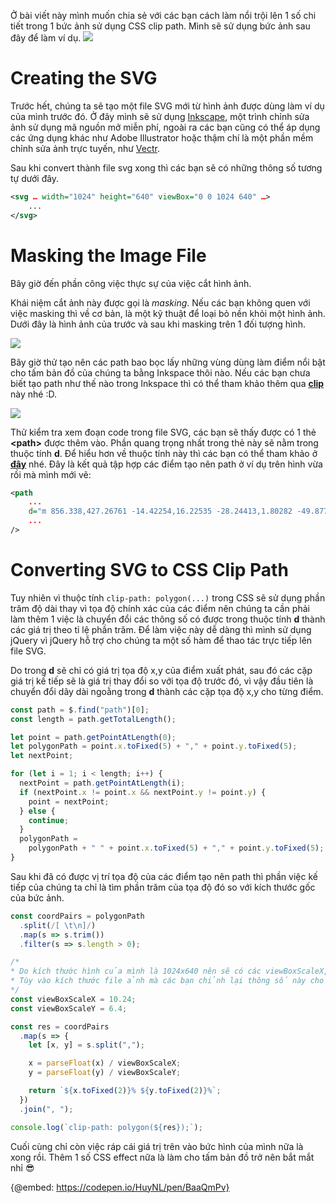 Ở bài viết này mình muốn chia sẻ với các bạn cách làm nổi trội lên 1 số chi tiết trong 1 bức ảnh sử dụng CSS clip path. Mình sẽ sử dụng bức ảnh sau đây để làm ví dụ. 
![](https://images.viblo.asia/42e2790d-c358-4a7c-8d4e-1d140a0fb3b2.jpg)
# Creating the SVG
Trước hết, chúng ta sẽ tạo một file SVG mới từ hình ảnh được dùng làm ví dụ của mình trước đó. Ở đây mình sẽ sử dụng [Inkscape](https://inkscape.org/), một trình chỉnh sửa ảnh sử dụng mã nguồn mở miễn phí, ngoài ra các bạn cũng có thể áp dụng các ứng dụng khác như Adobe Illustrator hoặc thậm chí là một phần mềm chỉnh sửa ảnh trực tuyến, như [Vectr](https://vectr.com/).

Sau khi convert thành file svg xong thì các bạn sẽ có những thông số tương tự dưới đây.

```map.svg
<svg … width="1024" height="640" viewBox="0 0 1024 640" …>
	...
</svg>
```

# Masking the Image File

Bây giờ đến phần công việc thực sự của việc cắt hình ảnh.

Khái niệm cắt ảnh này được gọi là *masking*. Nếu các bạn không quen với việc masking thì về cơ bản, là một kỹ thuật để loại bỏ nền khỏi một hình ảnh. Dưới đây là hình ảnh của trước và sau khi masking trên 1 đối tượng hình.

![](https://images.viblo.asia/ba863958-9f55-4526-b0f7-b49a5c5a72ff.jpg)

Bây giờ thử tạo nên các path bao bọc lấy những vùng dùng làm điểm nổi bật cho tấm bản đồ của chúng ta bằng Inkspace thôi nào. Nếu các bạn chưa biết tạo path như thế nào trong Inkspace thì có thể tham khảo thêm qua [**clip**](https://www.youtube.com/watch?v=3rPKPb_idAg) này nhé :D.

![](https://images.viblo.asia/730626ff-3353-4b9d-b16f-0f2d85e4fe37.png)

Thử kiểm tra xem đoạn code trong file SVG, các bạn sẽ thấy được có 1 thẻ **\<path>** được thêm vào. Phần quang trọng nhất trong thẻ này sẽ nằm trong thuộc tính **d**. Để hiểu hơn về thuộc tính này thì các bạn có thể tham khảo ở [**đây**](https://developer.mozilla.org/en-US/docs/Web/SVG/Attribute/d) nhé. Đây là kết quả tập hợp các điểm tạo nên path ở ví dụ trên hình vừa rồi mà mình mới vẽ:

```svg
<path
    ...
    d="m 856.338,427.26761 -14.42254,16.22535 -28.24413,1.80282 -49.87793,19.83099 -11.41784,-5.40845 -69.10798,22.23474 -7.8122,39.06103 46.87323,50.47887 75.71831,-22.83568 41.46479,40.26291 41.46479,13.8216 64.9014,-33.05165 -2.40375,-39.06103 -20.43193,-38.46009 -39.06103,-24.6385 -1.20188,-30.64788 z"
    ...
/>
```

# Converting SVG to CSS Clip Path

Tuy nhiên vì thuộc tính `clip-path: polygon(...)` trong CSS sẽ sử dụng phần trăm độ dài thay vì tọa độ chính xác của các điểm nên chúng ta cần phải làm thêm 1 việc là chuyển đổi các thông số có được trong thuộc tính **d** thành các giá trị theo tỉ lệ phần trăm. Để làm việc này dễ dàng thì mình sử dụng jQuery vì jQuery hỗ trợ cho chúng ta một số hàm để thao tác trực tiếp lên file SVG.

Do trong **d** sẽ chỉ có giá trị tọa độ x,y của điểm xuất phát, sau đó các cặp giá trị kế tiếp sẽ là giá trị thay đổi so với tọa độ trước đó, vì vậy đầu tiên là chuyển đổi dãy dài ngoằng trong **d** thành các cặp tọa độ x,y cho từng điểm.

```js
const path = $.find("path")[0];
const length = path.getTotalLength();

let point = path.getPointAtLength(0);
let polygonPath = point.x.toFixed(5) + "," + point.y.toFixed(5);
let nextPoint;

for (let i = 1; i < length; i++) {
  nextPoint = path.getPointAtLength(i);
  if (nextPoint.x != point.x && nextPoint.y != point.y) {
    point = nextPoint;
  } else {
    continue;
  }
  polygonPath =
    polygonPath + " " + point.x.toFixed(5) + "," + point.y.toFixed(5);
}
```

Sau khi đã có được vị trí tọa độ của các điểm tạo nên path thì phần việc kế tiếp của chúng ta chỉ là tìm phần trăm của tọa độ đó so với kích thước gốc của bức ảnh.

```js
const coordPairs = polygonPath
  .split(/[ \t\n]/)
  .map(s => s.trim())
  .filter(s => s.length > 0);

/* 
* Do kích thước hình của mình là 1024x640 nên sẽ có các viewBoxScaleX, viewBoxScaleY như dưới. 
* Tùy vào kích thước file ảnh mà các bạn chỉnh lại thông số này cho phù hợp nhé.
*/
const viewBoxScaleX = 10.24;
const viewBoxScaleY = 6.4;

const res = coordPairs
  .map(s => {
    let [x, y] = s.split(",");

    x = parseFloat(x) / viewBoxScaleX;
    y = parseFloat(y) / viewBoxScaleY;

    return `${x.toFixed(2)}% ${y.toFixed(2)}%`;
  })
  .join(", ");

console.log(`clip-path: polygon(${res});`);
```

Cuối cùng chỉ còn việc ráp cái giá trị trên vào bức hình của mình nữa là xong rồi. Thêm 1 số CSS effect nữa là làm cho tấm bản đồ trở nên bắt mắt nhỉ :sunglasses:

{@embed: https://codepen.io/HuyNL/pen/BaaQmPv}